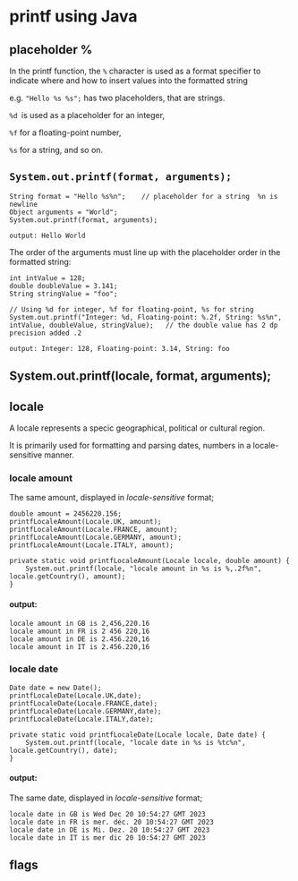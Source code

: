 # printf using Java

## placeholder %

In the printf function, the `%` character is used as a format specifier to indicate where and how to insert values into the formatted string

e.g. `"Hello %s %s";`   has two placeholders, that are strings.


`%d `is used as a placeholder for an integer, 

`%f` for a floating-point number, 

`%s` for a string, and so on.
## `System.out.printf(format, arguments);`



    String format = "Hello %s%n";    // placeholder for a string  %n is newline
    Object arguments = "World";
    System.out.printf(format, arguments);

    output: Hello World

The order of the arguments must line up with the placeholder order in the formatted string:

    int intValue = 128;
    double doubleValue = 3.141;
    String stringValue = "foo";

    // Using %d for integer, %f for floating-point, %s for string
    System.out.printf("Integer: %d, Floating-point: %.2f, String: %s%n", intValue, doubleValue, stringValue);   // the double value has 2 dp precision added .2
    
    output: Integer: 128, Floating-point: 3.14, String: foo
## System.out.printf(locale, format, arguments);
## locale
A locale represents a specic geographical, political or cultural region.
    
It is primarily used for formatting and parsing dates, numbers in a locale-sensitive manner.

### locale amount

The same amount, displayed in _locale-sensitive_ format;
```
double amount = 2456220.156;
printfLocaleAmount(Locale.UK, amount);
printfLocaleAmount(Locale.FRANCE, amount);
printfLocaleAmount(Locale.GERMANY, amount);
printfLocaleAmount(Locale.ITALY, amount);
```

```
private static void printfLocaleAmount(Locale locale, double amount) {
    System.out.printf(locale, "locale amount in %s is %,.2f%n", locale.getCountry(), amount);
}
```


#### output:

```
locale amount in GB is 2,456,220.16
locale amount in FR is 2 456 220,16
locale amount in DE is 2.456.220,16
locale amount in IT is 2.456.220,16
```


### locale date


```
Date date = new Date();
printfLocaleDate(Locale.UK,date);
printfLocaleDate(Locale.FRANCE,date);
printfLocaleDate(Locale.GERMANY,date);
printfLocaleDate(Locale.ITALY,date);
```

```
private static void printfLocaleDate(Locale locale, Date date) {
    System.out.printf(locale, "locale date in %s is %tc%n", locale.getCountry(), date);
}
```

#### output:
The same date, displayed in _locale-sensitive_ format;
```
locale date in GB is Wed Dec 20 10:54:27 GMT 2023
locale date in FR is mer. déc. 20 10:54:27 GMT 2023
locale date in DE is Mi. Dez. 20 10:54:27 GMT 2023
locale date in IT is mer dic 20 10:54:27 GMT 2023
```
## flags